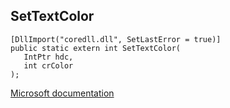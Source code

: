 ## SetTextColor

```
[DllImport("coredll.dll", SetLastError = true)]
public static extern int SetTextColor(
   IntPtr hdc,
   int crColor
);
```

[Microsoft documentation](https://docs.microsoft.com/en-us/windows/win32/api/wingdi/nf-wingdi-settextcolor)
